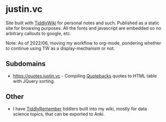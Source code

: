 # justin.vc

Site built with [TiddlyWiki](https://tiddlywiki.com) for personal notes and such. Published as a static site for browsing purposes. All the fonts and javascript are embedded so no arbitrary callouts to google, etc.

Note: As of 2022/06, moving my workflow to org-mode, pondering whether to continue using TW as a display-mechanism or not.

## Subdomains

* https://quotes.justin.vc - Compiling [Quotebacks](https://quotebacks.net/) quotes to HTML table with JQuery sorting.

## Other

* I have [TiddlyRemember](https://github.com/sobjornstad/TiddlyRemember) tiddlers built into my wiki, mostly for data science topics, that can be exported to Anki.
